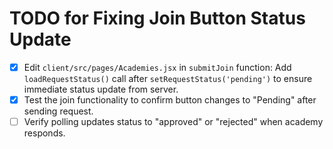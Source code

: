 # TODO for Fixing Join Button Status Update

- [x] Edit `client/src/pages/Academies.jsx` in `submitJoin` function: Add `loadRequestStatus()` call after `setRequestStatus('pending')` to ensure immediate status update from server.
- [x] Test the join functionality to confirm button changes to "Pending" after sending request.
- [ ] Verify polling updates status to "approved" or "rejected" when academy responds.
